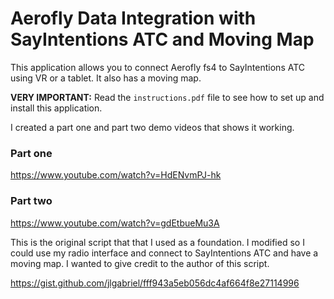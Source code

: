 # Aerofly Data Integration with SayIntentions ATC and Moving Map

This application allows you to connect Aerofly fs4 to SayIntentions ATC using VR or a tablet.  It also has a moving map.

**VERY IMPORTANT:** Read the `instructions.pdf` file to see how to set up and install this application.

I created a part one and part two demo videos that shows it working.

### Part one  
https://www.youtube.com/watch?v=HdENvmPJ-hk

### Part two  
https://www.youtube.com/watch?v=gdEtbueMu3A

This is the original script that that I used as a foundation. I modified so I could use my radio interface and connect to SayIntentions ATC and have a moving map. I wanted to give credit to the author of this script.

https://gist.github.com/jlgabriel/fff943a5eb056dc4af664f8e27114996